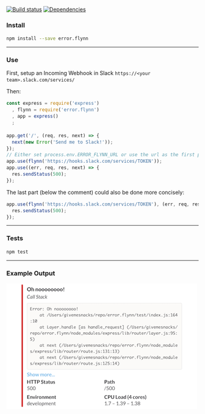 [![Build status](https://travis-ci.org/makerbot/error.flynn.svg?branch=master)](https://travis-ci.org/makerbot/error.flynn)
[![Dependencies](https://david-dm.org/makerbot/error.flynn.svg)](https://david-dm.org/makerbot/error.flynn)

### Install
```sh
npm install --save error.flynn
```

---

### Use
First, setup an Incoming Webhook in Slack `https://<your team>.slack.com/services/`

Then:

```js
const express = require('express')
  , flynn = require('error.flynn')
  , app = express()
  ;

app.get('/', (req, res, next) => {
  next(new Error('Send me to Slack!'));
});
// Either set process.env.ERROR_FLYNN_URL or use the url as the first param for flynn)
app.use(flynn('https://hooks.slack.com/services/TOKEN'));
app.use((err, req, res, next) => {
  res.sendStatus(500);
});
```
The last part (below the comment) could also be done more concisely:
```js
app.use(flynn('https://hooks.slack.com/services/TOKEN'), (err, req, res, next) => {
  res.sendStatus(500);
});
```

---

### Tests
```sh
npm test
```

---

### Example Output

![Slack message](https://raw.githubusercontent.com/makerbot/error.flynn/gh-pages/example.png)


